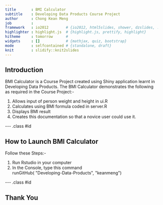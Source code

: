 ```yaml
---
title       : BMI Calculator
subtitle    : Developing Data Products Course Project
author      : Chong Kean Meng
job         : 
framework   : io2012        # {io2012, html5slides, shower, dzslides, ...}
highlighter : highlight.js  # {highlight.js, prettify, highlight}
hitheme     : tomorrow      # 
widgets     : []            # {mathjax, quiz, bootstrap}
mode        : selfcontained # {standalone, draft}
knit        : slidify::knit2slides
---
```


## Introduction

BMI Calculator is a Course Project created using Shiny application learnt in Developing Data Products.
The BMI Calculator demonstrates the following as required in the Course Project:-
 1. Allows input of person weight and height in ui.R
 2. Calculates using BMI formula coded in server.R
 3. Displays BMI result 
 4. Creates this documentation so that a novice user could use it. 

--- .class #id 

## How to Launch BMI Calculator
Follow these Steps:-
 1. Run Rstudio in your computer
 2. In the Console, type this command <br/>
    runGitHub( "Developing-Data-Products", "keanmeng")

--- .class #id 

## Thank You
